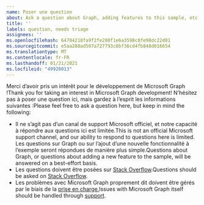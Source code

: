 ```yaml
---
name: Poser une question
about: Ask a question about Graph, adding features to this sample, etc.
title: ''
labels: question, needs triage
assignees: ''
ms.openlocfilehash: 64704218fa9f2fe280f1e6a3598c8fe98dc22d01
ms.sourcegitcommit: e5aa288ad507a727793c8bf36cd4fb848d016654
ms.translationtype: MT
ms.contentlocale: fr-FR
ms.lasthandoff: 01/21/2021
ms.locfileid: "49920013"
---
```

<span data-ttu-id="02c9f-102">Merci d’avoir pris un intérêt pour le développement de Microsoft Graph !</span><span class="sxs-lookup"><span data-stu-id="02c9f-102">Thank you for taking an interest in Microsoft Graph development!</span></span> <span data-ttu-id="02c9f-103">N’hésitez pas à poser une question ici, mais gardez à l’esprit les informations suivantes :</span><span class="sxs-lookup"><span data-stu-id="02c9f-103">Please feel free to ask a question here, but keep in mind the following:</span></span>

- <span data-ttu-id="02c9f-104">Il ne s’agit pas d’un canal de support Microsoft officiel, et notre capacité à répondre aux questions ici est limitée.</span><span class="sxs-lookup"><span data-stu-id="02c9f-104">This is not an official Microsoft support channel, and our ability to respond to questions here is limited.</span></span> <span data-ttu-id="02c9f-105">Les questions sur Graph ou sur l’ajout d’une nouvelle fonctionnalité à l’exemple seront répondues de manière plus simple.</span><span class="sxs-lookup"><span data-stu-id="02c9f-105">Questions about Graph, or questions about adding a new feature to the sample, will be answered on a best-effort basis.</span></span>
- <span data-ttu-id="02c9f-106">Les questions doivent être posées sur [Stack Overflow](https://stackoverflow.com/questions/tagged/microsoft-graph).</span><span class="sxs-lookup"><span data-stu-id="02c9f-106">Questions should be asked on [Stack Overflow](https://stackoverflow.com/questions/tagged/microsoft-graph).</span></span>
- <span data-ttu-id="02c9f-107">Les problèmes avec Microsoft Graph proprement dit doivent être gérés par le biais de la [prise en charge.](https://developer.microsoft.com/graph/support)</span><span class="sxs-lookup"><span data-stu-id="02c9f-107">Issues with Microsoft Graph itself should be handled through [support](https://developer.microsoft.com/graph/support).</span></span>
